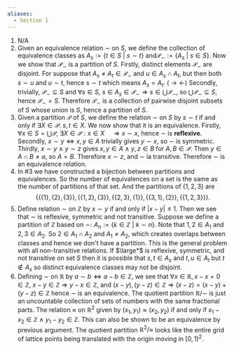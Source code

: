 ```yaml
---
aliases:
  - Section 1
---
```

1. N/A
2. Given an equivalence relation $\sim$ on $S$, we define the collection of equivalence classes as $A_s:=\{ t\in S\ |\ s\sim t \}$ and$\mathscr{P}_{\sim}:=\{A_s\ |\ s\in S\}$. Now we show that $\mathscr{P}_{\sim}$ is a partition of $S$.
Firstly, distinct elements $\mathscr{P}_{\sim}$ are disjoint. For suppose that $A_s\neq A_t\in\mathscr{P}_{\sim}$ and $u\in A_s\cap A_t$, but then both $s\sim u$ and $u\sim t$, hence $s\sim t$ which means $A_s=A_t$. ($\rightarrow\leftarrow$)
Secondly, trivially, $\mathscr{P}_{\sim}\subseteq S$ and $\forall s\in S,\ s\in A_s\in\mathscr{P}_{\sim}\Rightarrow s\in\bigcup\mathscr{P}_{\sim}$, so $\bigcup\mathscr{P}_{\sim}\subseteq S$, hence $\mathscr{P}_{\sim}=S$. 
Therefore $\mathscr{P}_{\sim}$ is a collection of pairwise disjoint subsets of $S$ whose union is $S$, hence a partition of $S$.
3. Given a partition $\mathscr{P}$ of $S$, we define the relation $\sim$ on $S$ by $s\sim t$ if and only if $\exists X\in\mathscr{P}:\ s,t\in X$. We now show that it is an equivalence.
Firstly, $\forall x\in S=\bigcup\mathscr{P},\ \exists X\in\mathscr{P}: x\in X\quad\Rightarrow x\sim x$, hence $\sim$ is **reflexive**.
Secondly, $x\sim y\Leftrightarrow x,y\in A$ trivially gives $y\sim x$, so $\sim$ is symmetric.
Thirdly, $x\sim y\ \land\ y\sim z$ gives $x,y\in A\ \land\ y,z\in B$ for $A,B\in\mathscr{P}$. Then $y\in A\cap B\neq\varnothing$, so $A=B$. Therefore $x\sim z$, and $\sim$ ia transitive.
Therefore $\sim$ is an equivalence relation.
4. In #3 we have constructed a bijection between partitions and equivalences. So the number of equivalences on a set is the same as the number of partitions of that set. And the partitions of $\{1,2,3\}$ are 
$$
\Bigg\{ \Big\{\{1\},\{2\},\{3\} \Big\},\Big\{ \{1,2\},\{3\} \Big\},\Big\{\{2,3\},\{1\} \Big\},\Big\{ \{3,1\},\{2\} \Big\},\Big\{ \{1,2,3\} \Big\} \Bigg\}.  
$$
5. Define relation $\sim$ on $\mathbb{Z}$ by $x\sim y$ if and only if $|x-y|\leq1$. Then we see that $\sim$  is reflexive, symmetric and not transitive.
	Suppose we define a partition of $\mathbb{Z}$ based on $\sim$: $A_n:=\{k\in\mathbb{Z}\ |\ k\sim n\}$. Note that $1,2\in A_1$ and $2,3\in A_2$. So $2\in A_1\cap A_2$ and $A_1\ne A_2$, which creates overlaps between classes and hence we don't have a partition. 
		This is the general problem with all non-transitive relations. If $\large*$ is reflexive, symmetric, and not transitive on set $S$ then it is possible that $s,t\in A_s$ and $t,u\in A_t$ but $t\notin A_s$ so distinct equivalence classes may not be disjoint.
6. Defining $\sim$ on $\mathbb{R}$ by $a\sim b\Leftrightarrow a-b\in\mathbb{Z}$, we see that $\forall x\in\mathbb{R}, x-x=0\in\mathbb{Z}$, $x-y\in\mathbb{Z}\Rightarrow y-x\in\mathbb{Z}$, and $(x-y),(y-z)\in\mathbb{Z}\Rightarrow(x-z)=(x-y)+(y-z)\in\mathbb{Z}$ hence $\sim$ is an equivalence. The quotient partition $\mathbb{R}/\sim$ is just an uncountable collection of sets of numbers with the same fractional parts.
	The relation $\approx$ on $\mathbb{R}^2$ given by $(x_1,y_1)\approx(x_2,y_2)$ if and only if $x_1-x_2\in\mathbb{Z}\ \land\ y_1-y_2\in\mathbb{Z}$. This can also be shown to be an equivalence by previous argument. The quotient partition $\mathbb{R}^2/\approx$ looks like the entire grid of lattice points being translated with the origin moving in $[0,1)^2$. 

